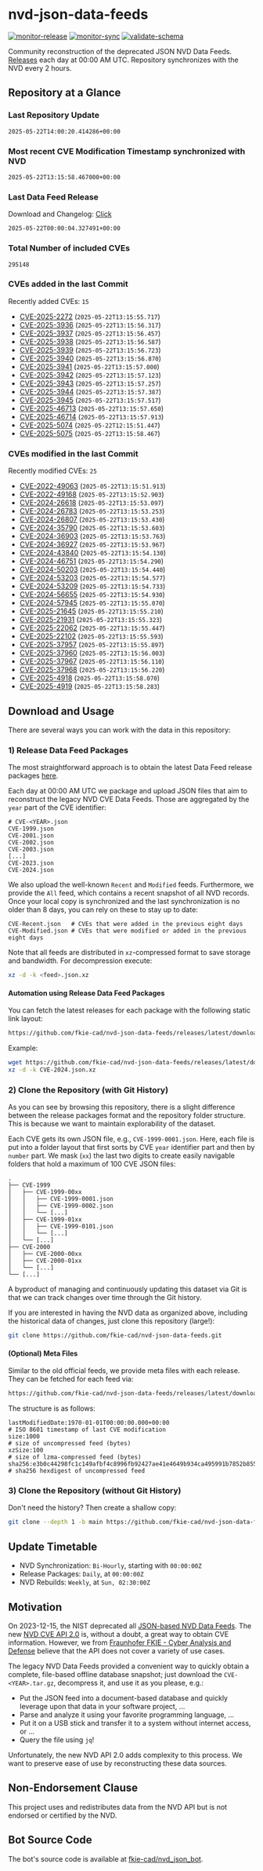 # nvd-json-data-feeds

[![monitor-release](https://github.com/fkie-cad/nvd-json-data-feeds/actions/workflows/monitor_release.yml/badge.svg)](https://github.com/fkie-cad/nvd-json-data-feeds/actions/workflows/monitor_release.yml)
[![monitor-sync](https://github.com/fkie-cad/nvd-json-data-feeds/actions/workflows/monitor_sync.yml/badge.svg)](https://github.com/fkie-cad/nvd-json-data-feeds/actions/workflows/monitor_sync.yml)
[![validate-schema](https://github.com/fkie-cad/nvd-json-data-feeds/actions/workflows/validate_schema.yml/badge.svg)](https://github.com/fkie-cad/nvd-json-data-feeds/actions/workflows/validate_schema.yml)

Community reconstruction of the deprecated JSON NVD Data Feeds.
[Releases](https://github.com/fkie-cad/nvd-json-data-feeds/releases/latest) each day at 00:00 AM UTC.
Repository synchronizes with the NVD every 2 hours.

## Repository at a Glance

### Last Repository Update

```plain
2025-05-22T14:00:20.414286+00:00
```

### Most recent CVE Modification Timestamp synchronized with NVD

```plain
2025-05-22T13:15:58.467000+00:00
```

### Last Data Feed Release

Download and Changelog: [Click](https://github.com/fkie-cad/nvd-json-data-feeds/releases/latest)

```plain
2025-05-22T00:00:04.327491+00:00
```

### Total Number of included CVEs

```plain
295148
```

### CVEs added in the last Commit

Recently added CVEs: `15`

- [CVE-2025-2272](CVE-2025/CVE-2025-22xx/CVE-2025-2272.json) (`2025-05-22T13:15:55.717`)
- [CVE-2025-3936](CVE-2025/CVE-2025-39xx/CVE-2025-3936.json) (`2025-05-22T13:15:56.317`)
- [CVE-2025-3937](CVE-2025/CVE-2025-39xx/CVE-2025-3937.json) (`2025-05-22T13:15:56.457`)
- [CVE-2025-3938](CVE-2025/CVE-2025-39xx/CVE-2025-3938.json) (`2025-05-22T13:15:56.587`)
- [CVE-2025-3939](CVE-2025/CVE-2025-39xx/CVE-2025-3939.json) (`2025-05-22T13:15:56.723`)
- [CVE-2025-3940](CVE-2025/CVE-2025-39xx/CVE-2025-3940.json) (`2025-05-22T13:15:56.870`)
- [CVE-2025-3941](CVE-2025/CVE-2025-39xx/CVE-2025-3941.json) (`2025-05-22T13:15:57.000`)
- [CVE-2025-3942](CVE-2025/CVE-2025-39xx/CVE-2025-3942.json) (`2025-05-22T13:15:57.123`)
- [CVE-2025-3943](CVE-2025/CVE-2025-39xx/CVE-2025-3943.json) (`2025-05-22T13:15:57.257`)
- [CVE-2025-3944](CVE-2025/CVE-2025-39xx/CVE-2025-3944.json) (`2025-05-22T13:15:57.387`)
- [CVE-2025-3945](CVE-2025/CVE-2025-39xx/CVE-2025-3945.json) (`2025-05-22T13:15:57.517`)
- [CVE-2025-46713](CVE-2025/CVE-2025-467xx/CVE-2025-46713.json) (`2025-05-22T13:15:57.650`)
- [CVE-2025-46714](CVE-2025/CVE-2025-467xx/CVE-2025-46714.json) (`2025-05-22T13:15:57.913`)
- [CVE-2025-5074](CVE-2025/CVE-2025-50xx/CVE-2025-5074.json) (`2025-05-22T12:15:51.447`)
- [CVE-2025-5075](CVE-2025/CVE-2025-50xx/CVE-2025-5075.json) (`2025-05-22T13:15:58.467`)


### CVEs modified in the last Commit

Recently modified CVEs: `25`

- [CVE-2022-49063](CVE-2022/CVE-2022-490xx/CVE-2022-49063.json) (`2025-05-22T13:15:51.913`)
- [CVE-2022-49168](CVE-2022/CVE-2022-491xx/CVE-2022-49168.json) (`2025-05-22T13:15:52.903`)
- [CVE-2024-26618](CVE-2024/CVE-2024-266xx/CVE-2024-26618.json) (`2025-05-22T13:15:53.097`)
- [CVE-2024-26783](CVE-2024/CVE-2024-267xx/CVE-2024-26783.json) (`2025-05-22T13:15:53.253`)
- [CVE-2024-26807](CVE-2024/CVE-2024-268xx/CVE-2024-26807.json) (`2025-05-22T13:15:53.430`)
- [CVE-2024-35790](CVE-2024/CVE-2024-357xx/CVE-2024-35790.json) (`2025-05-22T13:15:53.603`)
- [CVE-2024-36903](CVE-2024/CVE-2024-369xx/CVE-2024-36903.json) (`2025-05-22T13:15:53.763`)
- [CVE-2024-36927](CVE-2024/CVE-2024-369xx/CVE-2024-36927.json) (`2025-05-22T13:15:53.967`)
- [CVE-2024-43840](CVE-2024/CVE-2024-438xx/CVE-2024-43840.json) (`2025-05-22T13:15:54.130`)
- [CVE-2024-46751](CVE-2024/CVE-2024-467xx/CVE-2024-46751.json) (`2025-05-22T13:15:54.290`)
- [CVE-2024-50203](CVE-2024/CVE-2024-502xx/CVE-2024-50203.json) (`2025-05-22T13:15:54.440`)
- [CVE-2024-53203](CVE-2024/CVE-2024-532xx/CVE-2024-53203.json) (`2025-05-22T13:15:54.577`)
- [CVE-2024-53209](CVE-2024/CVE-2024-532xx/CVE-2024-53209.json) (`2025-05-22T13:15:54.733`)
- [CVE-2024-56655](CVE-2024/CVE-2024-566xx/CVE-2024-56655.json) (`2025-05-22T13:15:54.930`)
- [CVE-2024-57945](CVE-2024/CVE-2024-579xx/CVE-2024-57945.json) (`2025-05-22T13:15:55.070`)
- [CVE-2025-21645](CVE-2025/CVE-2025-216xx/CVE-2025-21645.json) (`2025-05-22T13:15:55.210`)
- [CVE-2025-21931](CVE-2025/CVE-2025-219xx/CVE-2025-21931.json) (`2025-05-22T13:15:55.323`)
- [CVE-2025-22062](CVE-2025/CVE-2025-220xx/CVE-2025-22062.json) (`2025-05-22T13:15:55.447`)
- [CVE-2025-22102](CVE-2025/CVE-2025-221xx/CVE-2025-22102.json) (`2025-05-22T13:15:55.593`)
- [CVE-2025-37957](CVE-2025/CVE-2025-379xx/CVE-2025-37957.json) (`2025-05-22T13:15:55.897`)
- [CVE-2025-37960](CVE-2025/CVE-2025-379xx/CVE-2025-37960.json) (`2025-05-22T13:15:56.003`)
- [CVE-2025-37967](CVE-2025/CVE-2025-379xx/CVE-2025-37967.json) (`2025-05-22T13:15:56.110`)
- [CVE-2025-37968](CVE-2025/CVE-2025-379xx/CVE-2025-37968.json) (`2025-05-22T13:15:56.220`)
- [CVE-2025-4918](CVE-2025/CVE-2025-49xx/CVE-2025-4918.json) (`2025-05-22T13:15:58.070`)
- [CVE-2025-4919](CVE-2025/CVE-2025-49xx/CVE-2025-4919.json) (`2025-05-22T13:15:58.283`)


## Download and Usage

There are several ways you can work with the data in this repository:

### 1) Release Data Feed Packages

The most straightforward approach is to obtain the latest Data Feed release packages [here](https://github.com/fkie-cad/nvd-json-data-feeds/releases/latest).

Each day at 00:00 AM UTC we package and upload JSON files that aim to reconstruct the legacy NVD CVE Data Feeds.
Those are aggregated by the `year` part of the CVE identifier:

```
# CVE-<YEAR>.json
CVE-1999.json
CVE-2001.json
CVE-2002.json
CVE-2003.json
[...]
CVE-2023.json
CVE-2024.json
```

We also upload the well-known `Recent` and `Modified` feeds.
Furthermore, we provide the `All` feed, which contains a recent snapshot of all NVD records.
Once your local copy is synchronized and the last synchronization is no older than 8 days, you can rely on these to stay up to date:

```plain
CVE-Recent.json   # CVEs that were added in the previous eight days
CVE-Modified.json # CVEs that were modified or added in the previous eight days
```

Note that all feeds are distributed in `xz`-compressed format to save storage and bandwidth.
For decompression execute:

```sh
xz -d -k <feed>.json.xz
```

#### Automation using Release Data Feed Packages

You can fetch the latest releases for each package with the following static link layout:

```sh
https://github.com/fkie-cad/nvd-json-data-feeds/releases/latest/download/CVE-<YEAR>.json.xz
```

Example:

```sh
wget https://github.com/fkie-cad/nvd-json-data-feeds/releases/latest/download/CVE-2024.json.xz
xz -d -k CVE-2024.json.xz
```

### 2) Clone the Repository (with Git History)

As you can see by browsing this repository, there is a slight difference between the release packages format and the repository folder structure.
This is because we want to maintain explorability of the dataset.

Each CVE gets its own JSON file, e.g., `CVE-1999-0001.json`.
Here, each file is put into a folder layout that first sorts by CVE `year` identifier part and then by `number` part.
We mask (`xx`) the last two digits to create easily navigable folders that hold a maximum of 100 CVE JSON files:

```plain
.
├── CVE-1999
│   ├── CVE-1999-00xx
│   │   ├── CVE-1999-0001.json
│   │   ├── CVE-1999-0002.json
│   │   └── [...]
│   ├── CVE-1999-01xx
│   │   ├── CVE-1999-0101.json
│   │   └── [...]
│   └── [...]
├── CVE-2000
│   ├── CVE-2000-00xx
│   ├── CVE-2000-01xx
│   └── [...]
└── [...]
```

A byproduct of managing and continuously updating this dataset via Git is that we can track changes over time through the Git history.

If you are interested in having the NVD data as organized above, including the historical data of changes, just clone this repository (large!):

```sh
git clone https://github.com/fkie-cad/nvd-json-data-feeds.git
```

#### (Optional) Meta Files

Similar to the old official feeds, we provide meta files with each release. They can be fetched for each feed via:

```sh
https://github.com/fkie-cad/nvd-json-data-feeds/releases/latest/download/CVE-<YEAR>.meta
```

The structure is as follows:

```plain
lastModifiedDate:1970-01-01T00:00:00.000+00:00                          # ISO 8601 timestamp of last CVE modification
size:1000                                                               # size of uncompressed feed (bytes)
xzSize:100                                                              # size of lzma-compressed feed (bytes)
sha256:e3b0c44298fc1c149afbf4c8996fb92427ae41e4649b934ca495991b7852b855 # sha256 hexdigest of uncompressed feed
```

### 3) Clone the Repository (without Git History)

Don't need the history? Then create a shallow copy:

```sh
git clone --depth 1 -b main https://github.com/fkie-cad/nvd-json-data-feeds.git
```


## Update Timetable

* NVD Synchronization: `Bi-Hourly`, starting with `00:00:00Z`
* Release Packages: `Daily`, at `00:00:00Z`
* NVD Rebuilds: `Weekly`, at `Sun, 02:30:00Z`


## Motivation

On 2023-12-15, the NIST deprecated all [JSON-based NVD Data Feeds](https://nvd.nist.gov/vuln/data-feeds#divRetirementBanner-1).
The new [NVD CVE API 2.0](https://nvd.nist.gov/developers/vulnerabilities) is, without a doubt, a great way to obtain CVE information.
However, we from [Fraunhofer FKIE - Cyber Analysis and Defense](https://www.fkie.fraunhofer.de/en/departments/cad.html) believe that the API does not cover a variety of use cases.

The legacy NVD Data Feeds provided a convenient way to quickly obtain a complete, file-based offline database snapshot; just download the `CVE-<YEAR>.tar.gz`, decompress it, and use it as you please, e.g.:

- Put the JSON feed into a document-based database and quickly leverage upon that data in your software project, ...
- Parse and analyze it using your favorite programming language, ...
- Put it on a USB stick and transfer it to a system without internet access, or ...
- Query the file using `jq`!

Unfortunately, the new NVD API 2.0 adds complexity to this process.
We want to preserve ease of use by reconstructing these data sources.

## Non-Endorsement Clause

This project uses and redistributes data from the NVD API but is not endorsed or certified by the NVD.

## Bot Source Code

The bot's source code is available at [fkie-cad/nvd\_json\_bot](https://github.com/fkie-cad/nvd_json_bot).